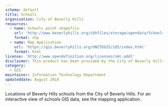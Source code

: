 ```yaml
---
schema: default
title: Schools
organization: City of Beverly Hills
resources:
  - name: Schools point shapefile
    url: 'http://www.beverlyhills.org/cbhfiles/storage/opendata/Schools.zip'
    format: shp
  - name: Map Application
    url: 'https://gis.beverlyhills.org/UNITEGIS/iOS/index.html'
    format: html    
license: 'http://www.opendefinition.org/licenses/odc-pddl'
disclaimer: This product has been provided by the City of Beverly Hills on as as-is basis for informational purposes. No warranty is made by the City of Beverly Hills regarding specific accuracy, completeness, or fitness for any particular purpose or use of any data made available on the City’s Open Data Portal. The City reserves the right to discontinue availability of content on the Open Data Portal at any time and for any reason.
category:
  - GIS
maintainer: Information Technology Department
updateddate: August 2018
---
```

Locations of Beverly Hills schools from the City of Beverly Hills. For an interactive view of schools GIS data, see the mapping application.
